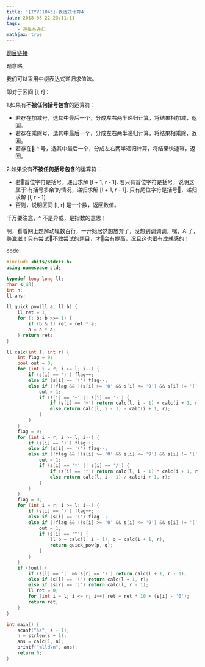 ```yaml
---
title: '[TYVJ1043]-表达式计算4'
date: 2018-08-22 23:11:11
tags:
    - 递推与递归
mathjax: true
---
```


[题目链接](http://www.joyoi.cn/problem/tyvj-1043)

题意略。

我们可以采用中缀表达式递归求值法。

即对于区间 [l, r]：

1.如果有**不被任何括号包含**的运算符：

* 若存在加减号，选其中最后一个，分成左右两半递归计算，将结果相加减，返回。
* 若存在乘除号，选其中最后一个，分成左右两半递归计算，将结果相乘除，返回。
* 若存在 ^ 号，选其中最后一个，分成左右两半递归计算，将结果快速幂，返回。

2.如果没有**不被任何括号包含**的运算符：

* 若首位字符是括号，递归求解 [l + 1, r - 1]. 若只有首位字符是括号，说明这属于‘有括号多余’的情况，递归求解 [l + 1, r - 1]. 只有尾位字符是括号，递归求解 [l, r - 1].
* 否则，说明区间 [l, r] 是一个数，返回数值。

千万要注意，^ 不是异或，是指数的意思！

啊，看着网上题解动辄数百行，一开始居然想放弃了，没想到调调调，嘿，A 了，美滋滋！只有尝试不敢尝试的题目，才会有提高，况且这也很有成就感的！

code:
``` c++
#include <bits/stdc++.h>
using namespace std;

typedef long long ll;
char s[40];
int n;
ll ans;

ll quick_pow(ll a, ll b) {
    ll ret = 1;
    for (; b; b >>= 1) {
        if (b & 1) ret = ret * a;
        a = a * a;
    } return ret;
}

ll calc(int l, int r) {
    int flag = 0;
    bool out = 0;
    for (int i = r; i >= l; i--) {
        if (s[i] == ')') flag++;
        else if (s[i] == '(') flag--;
        else if (!flag && !(s[i] >= '0' && s[i] <= '9') && s[i] != '(' && s[i] != ')') {
            out = 1;
            if (s[i] == '+' || s[i] == '-') {
                if (s[i] == '+') return calc(l, i - 1) + calc(i + 1, r);
                else return calc(l, i - 1) - calc(i + 1, r);
            }
        }
    }
    flag = 0;
    for (int i = r; i >= l; i--) {
        if (s[i] == ')') flag++;
        else if (s[i] == '(') flag--;
        else if (!flag && !(s[i] >= '0' && s[i] <= '9') && s[i] != '(' && s[i] != ')') {
            out = 1;
            if (s[i] == '*' || s[i] == '/') {
                if (s[i] == '*') return calc(l, i - 1) * calc(i + 1, r);
                else return calc(l, i - 1) / calc(i + 1, r);
            }
        }
    }
    flag = 0;
    for (int i = r; i >= l; i--) {
        if (s[i] == ')') flag++;
        else if (s[i] == '(') flag--;
        else if (!flag && !(s[i] >= '0' && s[i] <= '9') && s[i] != '(' && s[i] != ')') {
            out = 1;
            if (s[i] == '^') {
                ll p = calc(l, i - 1), q = calc(i + 1, r);
                return quick_pow(p, q);
            }
        }
    }
    if (!out) {
        if (s[l] == '(' && s[r] == ')') return calc(l + 1, r - 1);
        else if (s[l] == '(') return calc(l + 1, r);
        else if (s[r] == ')') return calc(l, r - 1);
        ll ret = 0;
        for (int i = l; i <= r; i++) ret = ret * 10 + (s[i] - '0');
        return ret;
    }
}

int main() {
    scanf("%s", s + 1);
    n = strlen(s + 1);
    ans = calc(1, n);
    printf("%lld\n", ans);
    return 0;
}
```